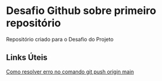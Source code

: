 # Desafio Github sobre primeiro repositório

Repositório criado para o Desafio do Projeto

## Links Úteis

[Como resolver erro no comando git push origin main](https://www.youtube.com/watch?v=UkiPH7qJv1o)
